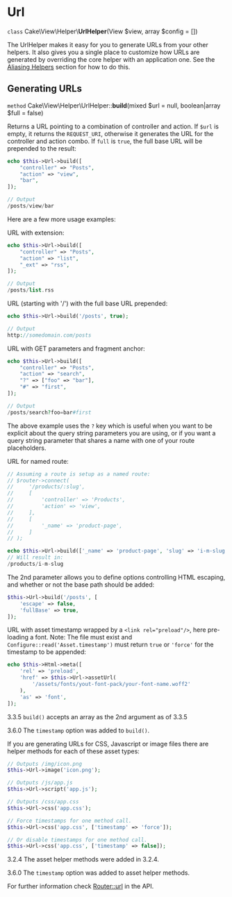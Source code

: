 # Url

`class` Cake\\View\\Helper\\**UrlHelper**(View $view, array $config = [])

The UrlHelper makes it easy for you to generate URLs from your other helpers.
It also gives you a single place to customize how URLs are generated by
overriding the core helper with an application one. See the
[Aliasing Helpers](../../../views/helpers#aliasing-helpers) section for how to do this.

## Generating URLs

`method` Cake\\View\\Helper\\UrlHelper::**build**(mixed $url = null, boolean|array $full = false)

Returns a URL pointing to a combination of controller and action.
If `$url` is empty, it returns the `REQUEST_URI`, otherwise it
generates the URL for the controller and action combo. If `full` is
`true`, the full base URL will be prepended to the result:

``` php
echo $this->Url->build([
    "controller" => "Posts",
    "action" => "view",
    "bar",
]);

// Output
/posts/view/bar
```

Here are a few more usage examples:

URL with extension:

``` php
echo $this->Url->build([
    "controller" => "Posts",
    "action" => "list",
    "_ext" => "rss",
]);

// Output
/posts/list.rss
```

URL (starting with '/') with the full base URL prepended:

``` php
echo $this->Url->build('/posts', true);

// Output
http://somedomain.com/posts
```

URL with GET parameters and fragment anchor:

``` php
echo $this->Url->build([
    "controller" => "Posts",
    "action" => "search",
    "?" => ["foo" => "bar"],
    "#" => "first",
]);

// Output
/posts/search?foo=bar#first
```

The above example uses the `?` key which is useful when you want to be
explicit about the query string parameters you are using, or if you want a query
string parameter that shares a name with one of your route placeholders.

URL for named route:

``` php
// Assuming a route is setup as a named route:
// $router->connect(
//     '/products/:slug',
//     [
//         'controller' => 'Products',
//         'action' => 'view',
//     ],
//     [
//         '_name' => 'product-page',
//     ]
// );

echo $this->Url->build(['_name' => 'product-page', 'slug' => 'i-m-slug']);
// Will result in:
/products/i-m-slug
```

The 2nd parameter allows you to define options controlling HTML escaping, and
whether or not the base path should be added:

``` php
$this->Url->build('/posts', [
    'escape' => false,
    'fullBase' => true,
]);
```

URL with asset timestamp wrapped by a `<link rel="preload"/>`, here pre-loading
a font. Note: The file must exist and `Configure::read('Asset.timestamp')`
must return `true` or `'force'` for the timestamp to be appended:

``` php
echo $this->Html->meta([
    'rel' => 'preload',
    'href' => $this->Url->assetUrl(
        '/assets/fonts/yout-font-pack/your-font-name.woff2'
    ),
    'as' => 'font',
]);
```

<div class="versionadded">

3.3.5
`build()` accepts an array as the 2nd argument as of 3.3.5

</div>

<div class="versionadded">

3.6.0
The `timestamp` option was added to `build()`.

</div>

If you are generating URLs for CSS, Javascript or image files there are helper
methods for each of these asset types:

``` php
// Outputs /img/icon.png
$this->Url->image('icon.png');

// Outputs /js/app.js
$this->Url->script('app.js');

// Outputs /css/app.css
$this->Url->css('app.css');

// Force timestamps for one method call.
$this->Url->css('app.css', ['timestamp' => 'force']);

// Or disable timestamps for one method call.
$this->Url->css('app.css', ['timestamp' => false]);
```

<div class="versionadded">

3.2.4
The asset helper methods were added in 3.2.4.

</div>

<div class="versionadded">

3.6.0
The `timestamp` option was added to asset helper methods.

</div>

For further information check
[Router::url](https://api.cakephp.org/3.x/class-Cake.Routing.Router.html#_url)
in the API.
